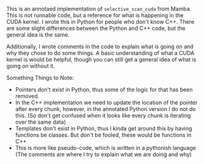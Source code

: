 This is an annotaed implementation of `selective_scan_cuda` from Mamba. This is not runnable code, but a reference for what is happening in the CUDA kernel. I wrote this in Python for people who don't know C++. There are 
some slight differences between the Python and C++ code, but the general idea is the same.

Additionally, I wrote comments in the code to explain what is going on and why they chose to do some things. A basic understanding of what a CUDA kernel is would be helpful, though you can still get a general idea of what is going on without it.

Something Things to Note:
  - Pointers don't exist in Python, thus some of the logic for that has been removed.
  - In the C++ implementation we need to update the location of the pointer after every chunk, however, in the annotated Python version I do not do this. (So don't get confused when it looks like every chunk is iterating over the same data)
  - Templates don't exist in Python, thus I kinda get around this by having functions be classes. But don't be fooled, these would be functions in C++
  - This is more like pseudo-code, which is written in a pythonish language (The comments are where I try to explain what we are doing and why)
